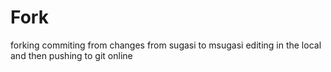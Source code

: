 # Fork
forking
commiting from changes from sugasi to msugasi 
editing in the local and then pushing to git online
